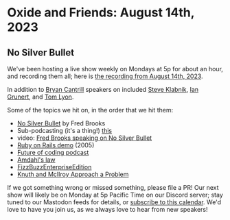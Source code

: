 # Oxide and Friends: August 14th, 2023

## No Silver Bullet

We've been hosting a live show weekly on Mondays at 5p for about an hour,
and recording them all; here is
[the recording from August 14th, 2023](https://youtu.be/5rr0kA0KqPc).

In addition to
[Bryan Cantrill](https://mastodon.social/@bcantrill)
speakers on included
[Steve Klabnik](https://twitter.com/steveklabnik),
[Ian Grunert](https://hachyderm.io/@iangrunert),
and [Tom Lyon](https://mastodon.social/@aka_pugs).

Some of the topics we hit on, in the order that we hit them:

- [No Silver Bullet](http://worrydream.com/refs/Brooks-NoSilverBullet.pdf) by Fred Brooks
- Sub-podcasting (it's a thing!) [this](https://redplanetlabs.com/)
- video: [Fred Brooks speaking on No Silver Bullet](https://www.youtube.com/watch?v=HWYrrw7Zf1k)
- [Ruby on Rails demo](https://www.youtube.com/watch?v=1jHfY0dDZxA) (2005)
- [Future of coding podcast](https://futureofcoding.org)
- [Amdahl's law](https://en.wikipedia.org/wiki/Amdahl%27s_law)
- [FizzBuzzEnterpriseEdition](https://github.com/EnterpriseQualityCoding/FizzBuzzEnterpriseEdition)
- [Knuth and McIlroy Approach a Problem](https://matt-rickard.com/instinct-and-culture)

If we got something wrong or missed something, please file a PR!
Our next show will likely be on Monday at 5p Pacific Time on our Discord
server; stay tuned to our Mastodon feeds for details, or [subscribe to this
calendar](https://sesh.fyi/api/calendar/v2/iMdFbuFRupMwuTiwvXswNU.ics).  We'd
love to have you join us, as we always love to hear from new speakers!
